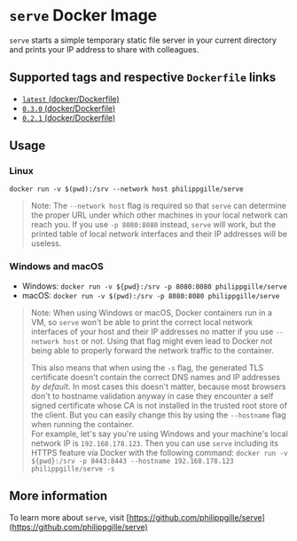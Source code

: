 `serve` Docker Image
====================

`serve` starts a simple temporary static file server in your current directory and prints your IP address to share with colleagues.

Supported tags and respective `Dockerfile` links
------------------------------------------------

- [`latest` (docker/Dockerfile)](https://github.com/philippgille/serve/blob/master/docker/Dockerfile)
- [`0.3.0` (docker/Dockerfile)](https://github.com/philippgille/serve/blob/v0.3.0/docker/Dockerfile)
- [`0.2.1` (docker/Dockerfile)](https://github.com/philippgille/serve/blob/0eb0a5ba92c2a131e56e347275b41bc3fbc7cea9/docker/Dockerfile)

Usage
-----

### Linux

`docker run -v $(pwd):/srv --network host philippgille/serve`

> Note: The `--network host` flag is required so that `serve` can determine the proper URL under which other machines in your local network can reach you. If you use `-p 8080:8080` instead, `serve` will work, but the printed table of local network interfaces and their IP addresses will be useless.

### Windows and macOS

- Windows: `docker run -v ${pwd}:/srv -p 8080:8080 philippgille/serve`
- macOS: `docker run -v $(pwd):/srv -p 8080:8080 philippgille/serve`

> Note: When using Windows or macOS, Docker containers run in a VM, so `serve` won't be able to print the correct local network interfaces of your host and their IP addresses no matter if you use `--network host` or not. Using that flag might even lead to Docker not being able to properly forward the network traffic to the container.
> 
> This also means that when using the `-s` flag, the generated TLS certificate doesn't contain the correct DNS names and IP addresses *by default*. In most cases this doesn't matter, because most browsers don't to hostname validation anyway in case they encounter a self signed certificate whose CA is not installed in the trusted root store of the client. But you can easily change this by using the `--hostname` flag when running the container.  
> For example, let's say you're using Windows and your machine's local network IP is `192.168.178.123`. Then you can use `serve` including its HTTPS feature via Docker with the following command: `docker run -v ${pwd}:/srv -p 8443:8443 --hostname 192.168.178.123 philippgille/serve -s`

More information
----------------

To learn more about `serve`, visit [https://github.com/philippgille/serve](https://github.com/philippgille/serve)
